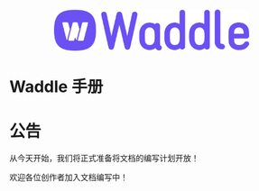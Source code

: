 <p align="center">
    <br>
    <a href="https://www.yuque.com/coco-central/waddle/index">
        <img alt="Waddle-Logo-Purple" src="static/cs.png" height="73" width="346"/>
    </a>
    <br>
</p>

# Waddle 手册
# 公告
从今天开始，我们将正式准备将文档的编写计划开放！

欢迎各位创作者加入文档编写中！
